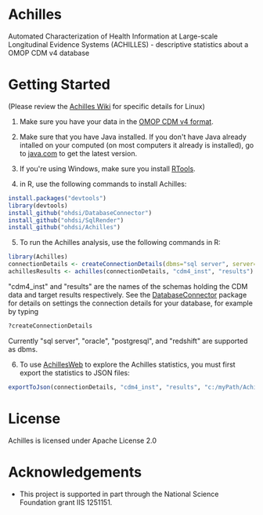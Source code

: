 Achilles
========

Automated Characterization of Health Information at Large-scale Longitudinal Evidence Systems (ACHILLES) - descriptive statistics about a OMOP CDM v4 database

Getting Started
===============
(Please review the [Achilles Wiki](https://github.com/OHDSI/Achilles/wiki/Additional-instructions-for-Linux) for specific details for Linux)

1. Make sure you have your data in the [OMOP CDM v4 format](http://omop.org/cdm).

2. Make sure that you have Java installed. If you don't have Java already intalled on your computed (on most computers it already is installed), go to [java.com](http://java.com) to get the latest version.

3. If you're using Windows, make sure you install [RTools](http://cran.r-project.org/bin/windows/Rtools/).

4. in R, use the following commands to install Achilles:

  ```r
  install.packages("devtools")
  library(devtools)
  install_github("ohdsi/DatabaseConnector")
  install_github("ohdsi/SqlRender")
  install_github("ohdsi/Achilles")
  ```
  
5. To run the Achilles analysis, use the following commands in R:

  ```r
  library(Achilles)
  connectionDetails <- createConnectionDetails(dbms="sql server", server="server.com")
  achillesResults <- achilles(connectionDetails, "cdm4_inst", "results")
  ```
  "cdm4_inst" and "results" are the names of the schemas holding the CDM data and target results respectively. See the [DatabaseConnector](https://github.com/OHDSI/DatabaseConnector) package for details on settings the connection details for your database, for example by typing
  ```r
  ?createConnectionDetails
  ```
  Currently "sql server", "oracle", "postgresql", and "redshift" are supported as dbms.

6. To use [AchillesWeb](https://github.com/OHDSI/AchillesWeb) to explore the Achilles statistics, you must first export the statistics to JSON files:
  ```r
  exportToJson(connectionDetails, "cdm4_inst", "results", "c:/myPath/AchillesExport")
  ```

License
=======
Achilles is licensed under Apache License 2.0

# Acknowledgements
- This project is supported in part through the National Science Foundation grant IIS 1251151.
